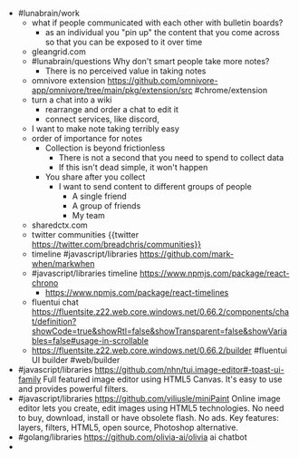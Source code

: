 - #lunabrain/work
	- what if people communicated with each other with bulletin boards?
		- as an individual you "pin up" the content that you come across so that you can be exposed to it over time
	- gleangrid.com
	- #lunabrain/questions Why don't smart people take more notes?
		- There is no perceived value in taking notes
	- omnivore extension https://github.com/omnivore-app/omnivore/tree/main/pkg/extension/src #chrome/extension
	- turn a chat into a wiki
		- rearrange and order a chat to edit it
		- connect services, like discord,
	- I want to make note taking terribly easy
	- order of importance for notes
		- Collection is beyond frictionless
			- There is not a second that you need to spend to collect data
			- If this isn't dead simple, it won't happen
		- You share after you collect
			- I want to send content to different groups of people
				- A single friend
				- A group of friends
				- My team
	- sharedctx.com
	- twitter communities {{twitter https://twitter.com/breadchris/communities}}
	- timeline #javascript/libraries https://github.com/mark-when/markwhen
	- #javascript/libraries timeline https://www.npmjs.com/package/react-chrono
		- https://www.npmjs.com/package/react-timelines
	- fluentui chat https://fluentsite.z22.web.core.windows.net/0.66.2/components/chat/definition?showCode=true&showRtl=false&showTransparent=false&showVariables=false#usage-in-scrollable
	- https://fluentsite.z22.web.core.windows.net/0.66.2/builder #fluentui UI builder #web/builder
- #javascript/libraries https://github.com/nhn/tui.image-editor#-toast-ui-family Full featured image editor using HTML5 Canvas. It's easy to use and provides powerful filters.
- #javascript/libraries https://github.com/viliusle/miniPaint Online image editor lets you create, edit images using HTML5 technologies. No need to buy, download, install or have obsolete flash. No ads. Key features: layers, filters, HTML5, open source, Photoshop alternative.
- #golang/libraries https://github.com/olivia-ai/olivia ai chatbot
-